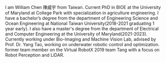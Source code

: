 I am William Chen 陳威宇 from Taiwan.
Current PhD in BIOE at the University of Maryland at College Park with specialization in agriculture engineering.
I have a bachelor’s degree from the department of Engineering Science and Ocean Engineering at National Taiwan University(2018-2021 graduating 1 year early).
I also have a master's degree from the department of Electrical and Computer Engineering at the University of Maryland(2021-2023).
Currently working under Bio-Imaging and Machine Vision Lab, advised by Prof. Dr. Yang Tao, working on underwater robotic control and optimization.
former team member on the Virtual RobotX 2019 team Tang with a focus on Robot Perception and LiDAR.
